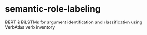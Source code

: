 # semantic-role-labeling
BERT &amp; BiLSTMs for argument identification and classification using VerbAtlas verb inventory
